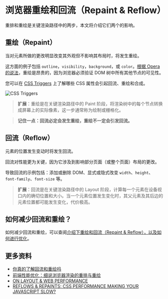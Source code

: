 # 浏览器重绘和回流（Repaint & Reflow）

重排和重绘是关键渲染路径中的两步，本文将介绍它们两个的影响。

## 重绘（Repaint）

当对元素所做的更改明显改变其外观但不影响其布局时，将发生重绘。

这方面的例子包括 `outline`，`visibility`，`background`，或 `color`。[根据 Opera 的说法](https://dev.opera.com/articles/efficient-javascript/?page=3#reflow)，重绘是昂贵的，因为浏览器必须验证 DOM 树中所有其他节点的可见性。

您可以在 [CSS Triggers](http://csstriggers.com/) 上了解哪些 CSS 属性会引起回流、重绘和合成。

![CSS Triggers](https://upload-images.jianshu.io/upload_images/18281896-6cf44c322592a46a.png?imageMogr2/auto-orient/strip%7CimageView2/2/w/1240)

> **扩展**：重绘是在关键渲染路径中的 Paint 阶段，将渲染树中的每个节点转换成屏幕上的实际像素，这一步通常称为绘制或栅格化。

> **记住一点：回流必定会发生重绘，重绘不一定会引发回流。**

## 回流（Reflow）

元素的位置发生变动时将发生回流。

回流对性能更为关键，因为它涉及到影响部分页面（或整个页面）布局的更改。

导致回流的示例包括：添加或删除 DOM、显式或隐式改变 `width`、`height`、`font-family`、`font-size` 等。

> **扩展**：回流是在关键渲染路径中的 Layout 阶段，计算每一个元素在设备视口内的确切位置和大小。当一个元素位置发生变化时，其父元素及其后边的元素位置都可能发生变化，代价极高。

## 如何减少回流和重绘？

如何减少回流和重绘，可以查阅[介绍下重绘和回流（Repaint & Reflow），以及如何进行优化](https://github.com/Advanced-Frontend/Daily-Interview-Question/issues/24)。

## 更多资料

- [你真的了解回流和重绘吗](https://zhuanlan.zhihu.com/p/52076790)
- [前端性能优化：细说浏览器渲染的重排与重绘](http://www.imooc.com/article/45936)
- [ON LAYOUT & WEB PERFORMANCE](https://kellegous.com/j/2013/01/26/layout-performance/)
- [REFLOWS & REPAINTS: CSS PERFORMANCE MAKING YOUR JAVASCRIPT SLOW?](http://www.stubbornella.org/content/2009/03/27/reflows-repaints-css-performance-making-your-javascript-slow/)
